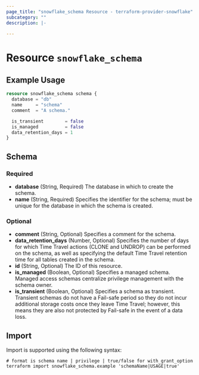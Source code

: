 ```yaml
---
page_title: "snowflake_schema Resource - terraform-provider-snowflake"
subcategory: ""
description: |-
  
---
```


# Resource `snowflake_schema`



## Example Usage

```terraform
resource snowflake_schema schema {
  database = "db"
  name     = "schema"
  comment  = "A schema."

  is_transient        = false
  is_managed          = false
  data_retention_days = 1
}
```

## Schema

### Required

- **database** (String, Required) The database in which to create the schema.
- **name** (String, Required) Specifies the identifier for the schema; must be unique for the database in which the schema is created.

### Optional

- **comment** (String, Optional) Specifies a comment for the schema.
- **data_retention_days** (Number, Optional) Specifies the number of days for which Time Travel actions (CLONE and UNDROP) can be performed on the schema, as well as specifying the default Time Travel retention time for all tables created in the schema.
- **id** (String, Optional) The ID of this resource.
- **is_managed** (Boolean, Optional) Specifies a managed schema. Managed access schemas centralize privilege management with the schema owner.
- **is_transient** (Boolean, Optional) Specifies a schema as transient. Transient schemas do not have a Fail-safe period so they do not incur additional storage costs once they leave Time Travel; however, this means they are also not protected by Fail-safe in the event of a data loss.

## Import

Import is supported using the following syntax:

```shell
# format is schema name | privilege | true/false for with_grant_option
terraform import snowflake_schema.example 'schemaName|USAGE|true'
```
